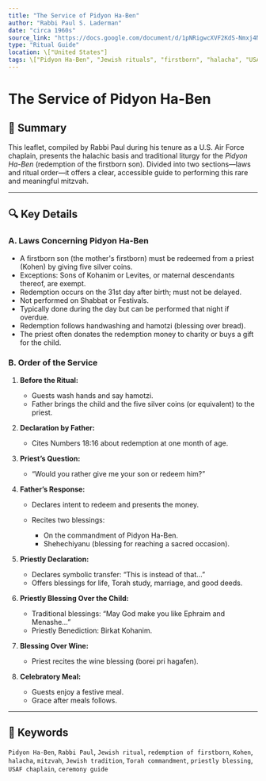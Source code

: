 ```yaml
---
title: "The Service of Pidyon Ha-Ben"
author: "Rabbi Paul S. Laderman"
date: "circa 1960s"
source_link: "https://docs.google.com/document/d/1pNRigwcXVF2KdS-Nmxj4NAQtmu2dM_Rg/edit?usp=share_link&ouid=116172739222740275984&rtpof=true&sd=true"
type: "Ritual Guide"
location: \["United States"]
tags: \["Pidyon Ha-Ben", "Jewish rituals", "firstborn", "halacha", "USAF chaplain", "Torah commandments"]
---
```


# The Service of Pidyon Ha-Ben

## 📝 Summary

This leaflet, compiled by Rabbi Paul during his tenure as a U.S. Air Force chaplain, presents the halachic basis and traditional liturgy for the *Pidyon Ha-Ben* (redemption of the firstborn son). Divided into two sections—laws and ritual order—it offers a clear, accessible guide to performing this rare and meaningful mitzvah.

---

## 🔍 Key Details

### A. Laws Concerning Pidyon Ha-Ben

* A firstborn son (the mother's firstborn) must be redeemed from a priest (Kohen) by giving five silver coins.
* Exceptions: Sons of Kohanim or Levites, or maternal descendants thereof, are exempt.
* Redemption occurs on the 31st day after birth; must not be delayed.
* Not performed on Shabbat or Festivals.
* Typically done during the day but can be performed that night if overdue.
* Redemption follows handwashing and hamotzi (blessing over bread).
* The priest often donates the redemption money to charity or buys a gift for the child.

### B. Order of the Service

1. **Before the Ritual:**

   * Guests wash hands and say hamotzi.
   * Father brings the child and the five silver coins (or equivalent) to the priest.

2. **Declaration by Father:**

   * Cites Numbers 18:16 about redemption at one month of age.

3. **Priest’s Question:**

   * “Would you rather give me your son or redeem him?”

4. **Father’s Response:**

   * Declares intent to redeem and presents the money.
   * Recites two blessings:

     * On the commandment of Pidyon Ha-Ben.
     * Shehechiyanu (blessing for reaching a sacred occasion).

5. **Priestly Declaration:**

   * Declares symbolic transfer: “This is instead of that…”
   * Offers blessings for life, Torah study, marriage, and good deeds.

6. **Priestly Blessing Over the Child:**

   * Traditional blessings: “May God make you like Ephraim and Menashe…”
   * Priestly Benediction: Birkat Kohanim.

7. **Blessing Over Wine:**

   * Priest recites the wine blessing (borei pri hagafen).

8. **Celebratory Meal:**

   * Guests enjoy a festive meal.
   * Grace after meals follows.

---

## 🧠 Keywords

`Pidyon Ha-Ben`, `Rabbi Paul`, `Jewish ritual`, `redemption of firstborn`, `Kohen`, `halacha`, `mitzvah`, `Jewish tradition`, `Torah commandment`, `priestly blessing`, `USAF chaplain`, `ceremony guide`

